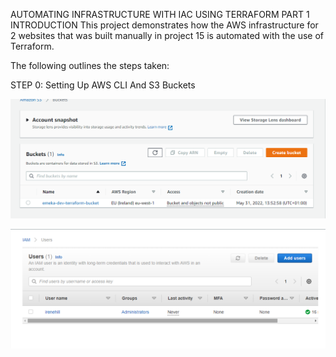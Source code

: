 AUTOMATING INFRASTRUCTURE WITH IAC USING TERRAFORM PART 1
INTRODUCTION
This project demonstrates how the AWS infrastructure for 2 websites that was built manually in project 15 is automated with the use of Terraform.

The following outlines the steps taken:

STEP 0: Setting Up AWS CLI And S3 Buckets

![alt text](./s3.png)

![alt text](./iamuser.png)

